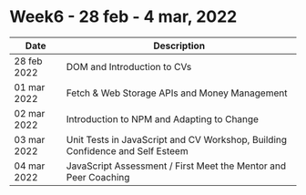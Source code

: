 # Week6 - 28 feb - 4 mar, 2022
| Date | Description |
| ----------- | ----------- |
| 28 feb 2022 | DOM and Introduction to CVs |
| 01 mar 2022 | Fetch & Web Storage APIs and Money Management |
| 02 mar 2022 | Introduction to NPM and Adapting to Change |
| 03 mar 2022 | Unit Tests in JavaScript and CV Workshop, Building Confidence and Self Esteem |
| 04 mar 2022 | JavaScript Assessment / First Meet the Mentor and Peer Coaching |

